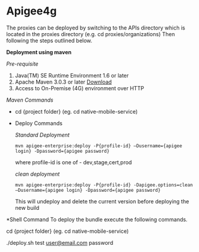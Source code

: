 Apigee4g
========
The proxies can be deployed by switching to the APIs directory which is located in the proxies directory (e.g. cd proxies/organizations)
Then following the steps outlined below.  


**Deployment using maven**


*Pre-requisite*

1. Java(TM) SE Runtime Environment 1.6 or later
2. Apache Maven 3.0.3 or later [Download](http://maven.apache.org/download.cgi)
3. Access to On-Premise (4G) environment over HTTP


*Maven Commands*

- cd {project folder}  (eg. cd native-mobile-service)

- Deploy Commands

  *Standard Deployment* 
  ``` 
  mvn apigee-enterprise:deploy -P{profile-id} –Dusername={apigee login} -Dpassword={apigee password}
  ```
  where profile-id is one of - dev,stage,cert,prod


  *clean deployment* 
  ```  
  mvn apigee-enterprise:deploy -P{profile-id} -Dapigee.options=clean –Dusername={apigee login} -Dpassword={apigee password}
  ```
  This will undeploy and delete the current version before deploying the new build


  
*Shell Command
To deploy the bundle execute the following commands.

cd {project folder}  (eg. cd native-mobile-service)

./deploy.sh test user@email.com password



